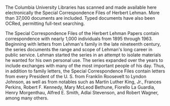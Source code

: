The Columbia University Libraries has scanned and made available here electronically the Special Correspondence Files of Herbert Lehman. More than 37,000 documents are included. Typed documents have also been OCRed, permitting full-text searching.

The Special Correspondence Files of the Herbert Lehman Papers contain correspondence with nearly 1,000 individuals from 1895 through 1963. Beginning with letters from Lehman's family in the late nineteenth century, the series documents the range and scope of Lehman's long career in public service. Lehman started the series in an attempt to isolate materials he wanted for his own personal use. The series expanded over the years to include exchanges with many of the most important people of his day. Thus, in addition to family letters, the Special Correspondence Files contain letters from every President of the U. S. from Franklin Roosevelt to Lyndon Johnson, as well as from notables such as Martin Luther King, Jr., Frances Perkins, Robert F. Kennedy, Mary McLeod Bethune, Fiorello La Guardia, Henry Morgenthau, Alfred E. Smith, Adlai Stevenson, and Robert Wagner, among many others.